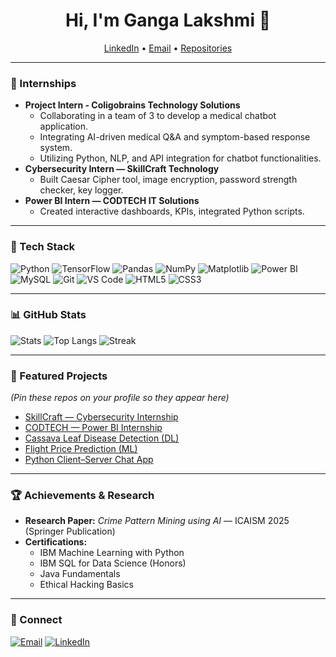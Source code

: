 <h1 align="center">Hi, I'm Ganga Lakshmi 👋</h1>

<p align="center">
  <a href="https://www.linkedin.com/in/gangaa97">LinkedIn</a> •
  <a href="mailto:gangaa.0297@gmail.com">Email</a> •
  <a href="https://github.com/Ganga-zeha?tab=repositories">Repositories</a>
</p>

---

### 💼 Internships
- **Project Intern - Coligobrains Technology Solutions**
  - Collaborating in a team of 3 to develop a medical chatbot application. 
  - Integrating AI-driven medical Q&A and symptom-based response system. 
  - Utilizing Python, NLP, and API integration for chatbot functionalities.
- **Cybersecurity Intern — SkillCraft Technology**
  - Built Caesar Cipher tool, image encryption, password strength checker, key logger.
- **Power BI Intern — CODTECH IT Solutions**
  - Created interactive dashboards, KPIs, integrated Python scripts.

---

### 🧰 Tech Stack
![Python](https://img.shields.io/badge/Python-blue?logo=python)
![TensorFlow](https://img.shields.io/badge/TensorFlow-orange?logo=tensorflow)
![Pandas](https://img.shields.io/badge/Pandas-150458?logo=pandas)
![NumPy](https://img.shields.io/badge/NumPy-013243?logo=numpy)
![Matplotlib](https://img.shields.io/badge/Matplotlib-11557c?logo=matplotlib)
![Power BI](https://img.shields.io/badge/Power%20BI-yellow?logo=powerbi)
![MySQL](https://img.shields.io/badge/MySQL-4479A1?logo=mysql)
![Git](https://img.shields.io/badge/Git-black?logo=git)
![VS Code](https://img.shields.io/badge/VS%20Code-blue?logo=visualstudiocode)
![HTML5](https://img.shields.io/badge/HTML5-E34F26?logo=html5)
![CSS3](https://img.shields.io/badge/CSS3-1572B6?logo=css3)

---

### 📊 GitHub Stats
![Stats](https://github-readme-stats.vercel.app/api?username=Ganga-zeha&show_icons=true&theme=default)
![Top Langs](https://github-readme-stats.vercel.app/api/top-langs/?username=Ganga-zeha&layout=compact)
![Streak](https://streak-stats.demolab.com/?user=Ganga-zeha)

---

### 📌 Featured Projects
*(Pin these repos on your profile so they appear here)*  
- [SkillCraft — Cybersecurity Internship](https://github.com/Ganga-zeha/skillcraft-cybersecurity)  
- [CODTECH — Power BI Internship](https://github.com/Ganga-zeha/codtech-powerbi)  
- [Cassava Leaf Disease Detection (DL)](https://github.com/Ganga-zeha/cassava-leaf-disease-detection)  
- [Flight Price Prediction (ML)](https://github.com/Ganga-zeha/flight-price-prediction)  
- [Python Client–Server Chat App](https://github.com/Ganga-zeha/python-chat-app)  

---

### 🏆 Achievements & Research
- **Research Paper:** *Crime Pattern Mining using AI* — ICAISM 2025 (Springer Publication)
- **Certifications:**
  - IBM Machine Learning with Python
  - IBM SQL for Data Science (Honors)
  - Java Fundamentals
  - Ethical Hacking Basics

---

### 🤝 Connect
<a href="mailto:gangaa.0297@gmail.com"><img alt="Email" src="https://img.shields.io/badge/Email-contact-blue"></a>
<a href="https://www.linkedin.com/in/gangaa97"><img alt="LinkedIn" src="https://img.shields.io/badge/LinkedIn-Connect-informational"></a>
